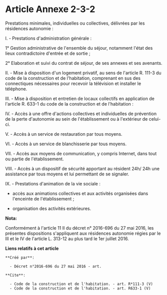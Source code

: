 # Article Annexe 2-3-2

Prestations minimales, individuelles ou collectives, délivrées par les résidences autonomie : 

I. - Prestations d'administration générale : 

1° Gestion administrative de l'ensemble du séjour, notamment l'état des lieux contradictoire d'entrée et de sortie ; 

2° Elaboration et suivi du contrat de séjour, de ses annexes et ses avenants. 

II. - Mise à disposition d'un logement privatif, au sens de l'article R. 111-3 du code de la construction et de l'habitation,
comprenant en sus des connectiques nécessaires pour recevoir la télévision et installer le téléphone. 

III. - Mise à disposition et entretien de locaux collectifs en application de l'article R. 633-1 du code de la construction
et de l'habitation : 

IV. - Accès à une offre d'actions collectives et individuelles de prévention de la perte d'autonomie au sein de
l'établissement ou à l'extérieur de celui-ci. 

V. - Accès à un service de restauration par tous moyens. 

VI. - Accès à un service de blanchisserie par tous moyens. 

VII. - Accès aux moyens de communication, y compris Internet, dans tout ou partie de l'établissement. 

VIII. - Accès à un dispositif de sécurité apportant au résident 24h/ 24h une assistance par tous moyens et lui permettant de
se signaler. 

IX. - Prestations d'animation de la vie sociale :

- accès aux animations collectives et aux activités organisées dans l'enceinte de l'établissement ;

- organisation des activités extérieures.

**Nota:**

Conformément à l'article 11 II du décret n° 2016-696 du 27 mai 2016, les présentes dispositions s'appliquent aux résidences
autonomie régies par le III et le IV de l'article L. 313-12 au plus tard le 1er juillet 2016.

**Liens relatifs à cet article**

	**Créé par**:

	  - Décret n°2016-696 du 27 mai 2016 - art.

	**Cite**:

	  - Code de la construction et de l'habitation. - art. R*111-3 (V)
	  - Code de la construction et de l'habitation. - art. R633-1 (V)
